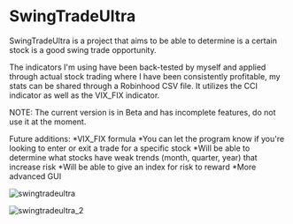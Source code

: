 # SwingTradeUltra

SwingTradeUltra is a project that aims to be able to determine is a certain stock is a good swing trade opportunity.

The indicators I'm using have been back-tested by myself and applied through actual stock trading where I have been consistently profitable, my stats can be shared through a Robinhood CSV file. It utilizes the CCI indicator as well as the VIX_FIX indicator.

NOTE: The current version is in Beta and has incomplete features, do not use it at the moment.

Future additions:
*VIX_FIX formula
*You can let the program know if you're looking to enter or exit a trade for a specific stock
*Will be able to determine what stocks have weak trends (month, quarter, year) that increase risk
*Will be able to give an index for risk to reward
*More advanced GUI


![swingtradeultra](https://user-images.githubusercontent.com/34783474/43681929-7722a5a4-9817-11e8-9ae3-73e1d566fbcb.PNG)

![swingtradeultra_2](https://user-images.githubusercontent.com/34783474/43681938-97e50ba6-9817-11e8-8ae4-840b5471eebc.PNG)
